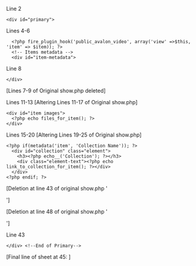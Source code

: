 Line 2

```
<div id="primary">
```

Lines 4-6

```
  <?php fire_plugin_hook('public_avalon_video', array('view' =>$this, 'item' => $item)); ?>
  <!-- Items metadata -->
  <div id="item-metadata">
```

Line 8

```
</div>
```

[Lines 7-9 of Original show.php deleted]

Lines 11-13 [Altering Lines 11-17 of Original show.php]

```
<div id="item images">
  <?php echo files_for_item(); ?>
</div>
```

Lines 15-20 [Altering Lines 19-25 of Original show.php]

```
<?php if(metadata('item', 'Collection Name')); ?>
  <div id="collection" class="element">
    <h3><?php echo__('Collection'); ?></h3>
    <div class="element-text"><?php echo link_to_collection_for_item(); ?></div>
  </div>
<?php endif; ?>
```

[Deletion at line 43 of original show.php '<nav>']

[Deletion at line 48 of original show.php '</nav>']

Line 43

```
</div> <!--End of Primary-->
```

[Final line of sheet at 45: <?php echo foot(); ?>]
